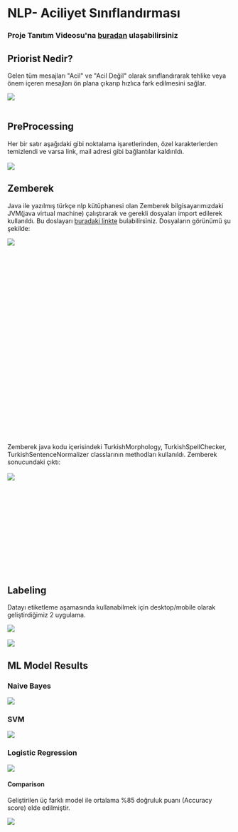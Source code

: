 # NLP- Aciliyet Sınıflandırması

### Proje Tanıtım Videosu'na [buradan](https://drive.google.com/file/d/1QTmIMObfebqSB4Mcjw6EhrYn3f6dggVu/view?usp=sharing) ulaşabilirsiniz

## Priorist Nedir?
Gelen tüm mesajları "Acil" ve "Acil Değil" olarak sınıflandırarak tehlike veya önem içeren mesajları ön plana çıkarıp hızlıca fark edilmesini sağlar.

<img src="github/priorist_gif.gif"><br><br>

## PreProcessing
Her bir satır aşağıdaki gibi noktalama işaretlerinden, özel karakterlerden temizlendi ve varsa link, mail adresi gibi bağlantılar kaldırıldı.<br><br>
<img src="github/pre.jpg">

## Zemberek
Java ile yazılmış türkçe nlp kütüphanesi olan Zemberek bilgisayarımızdaki JVM(java virtual machine) çalıştırarak ve gerekli dosyaları import edilerek kullanıldı. Bu doslayarı [buradaki linkte](https://drive.google.com/drive/folders/1nvc9FQyHQjGDNj85UgWeGSFhL1b8W4dd?usp=sharing) bulabilirsiniz.
Dosyaların görünümü şu şekilde:

<img src="github/files.jpg" align="left">
<br><br><br><br><br><br><br><br><br><br><br><br><br><br><br><br><br><br><br><br><br><br><br><br><br><br><br>
Zemberek java kodu içerisindeki TurkishMorphology, TurkishSpellChecker, TurkishSentenceNormalizer classlarının methodları kullanıldı.
Zemberek sonucundaki çıktı: <br><br>
<img src="github/zemberek.jpg" align="left"><br><br><br><br><br><br>
<br><br><br><br><br><br><br>

## Labeling
Datayı etiketleme aşamasında kullanabilmek için desktop/mobile olarak geliştirdiğimiz 2 uygulama.

<img src="github/desktop.gif"><br><br>
<img src="github/mobile.gif" align="center">

## ML Model Results
### Naive Bayes

<img src="github/NaiveBayes.jpg" align="center">

### SVM

<img src="github/SVM.jpg" align="center">

### Logistic Regression 

<img src="github/LR.jpg" align="center">

#### Comparison 

Geliştirilen üç farklı model ile ortalama %85 doğruluk puanı (Accuracy score) elde edilmiştir.

<img src="github/Plot.jpg" align="center">



